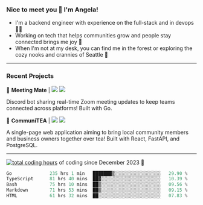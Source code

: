 ### Nice to meet you 👋 I'm Angela!

- I'm a backend engineer with experience on the full-stack and in devops 👩‍💻
- Working on tech that helps communities grow and people stay connected brings me joy 🤝
- When I'm not at my desk, you can find me in the forest or exploring the cozy nooks and crannies of Seattle 🧋

---

### Recent Projects

👾 **Meeting Mate** | [![](https://img.shields.io/badge/Code-violet.svg?style=flat-square)](https://github.com/angelajfisher/meeting-mate) [![](https://img.shields.io/badge/Site-violet.svg?style=flat-square)](https://angelajfisher.com/projects/meeting-mate)

Discord bot sharing real-time Zoom meeting updates to keep teams connected across platforms! Built with Go.

🍵 **CommuniTEA** | [![](https://img.shields.io/badge/Code-green.svg?style=flat-square)](https://gitlab.com/angelajfisher/communiTEA) [![](https://img.shields.io/badge/Demo-green.svg?style=flat-square)](https://angelajfisher.gitlab.io/communiTEA/)

A single-page web application aiming to bring local community members and business owners together over tea!  Built with React, FastAPI, and PostgreSQL.

---

<a href="https://wakatime.com/@018c1e94-8745-411f-aea1-f33be044d952"><img src="https://wakatime.com/badge/user/018c1e94-8745-411f-aea1-f33be044d952.svg?style=flat-square" alt="total coding hours" /></a> of coding since December 2023 🌊<br>
<!--START_SECTION:waka-->

```go
Go              235 hrs 1 min   ███████▒░░░░░░░░░░░░░░░░░   29.90 %
TypeScript      81 hrs 40 mins  ██▓░░░░░░░░░░░░░░░░░░░░░░   10.39 %
Bash            75 hrs 10 mins  ██▒░░░░░░░░░░░░░░░░░░░░░░   09.56 %
Markdown        71 hrs 53 mins  ██▒░░░░░░░░░░░░░░░░░░░░░░   09.15 %
HTML            61 hrs 32 mins  ██░░░░░░░░░░░░░░░░░░░░░░░   07.83 %
```

<!--END_SECTION:waka--> 
